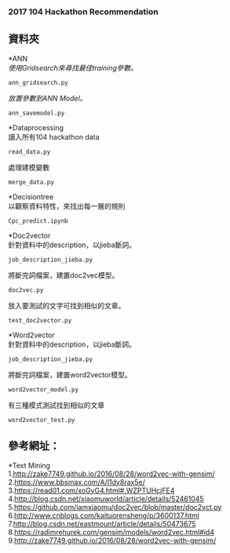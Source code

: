### 2017 104 Hackathon Recommendation
## 資料夾
*ANN<br />
*使用Gridsearch來尋找最佳training參數。*
```
ann_gridsearch.py
```
*放置參數到ANN Model。*
```
ann_savemodel.py
```
*Dataprocessing<br />
讀入所有104 hackathon data
```
read_data.py
```
處理建模變數
```
merge_data.py
```
*Decisiontree<br />
以觀察資料特性，來找出每一層的規則
```
Cpc_predict.ipynb
```
*Doc2vector<br />
針對資料中的description，以jieba斷詞。
```
job_description_jieba.py
```
將斷完詞檔案，建置doc2vec模型。
```
doc2vec.py
```
放入要測試的文字可找到相似的文章。
```
test_doc2vector.py
```
*Word2vector<br />
針對資料中的description，以jieba斷詞。
```
job_description_jieba.py
```
將斷完詞檔案，建置word2vector模型。
```
word2vector_model.py
```
有三種模式測試找到相似的文章
```
word2vector_test.py
```
## 參考網址：
*Text Mining<br />
1.http://zake7749.github.io/2016/08/28/word2vec-with-gensim/<br />
2.https://www.bbsmax.com/A/l1dy8rax5e/<br />
3.https://read01.com/xoGyG4.html#.WZPTUHcjFE4<br />
4.http://blog.csdn.net/xiaomuworld/article/details/52461045<br />
5.https://github.com/iamxiaomu/doc2vec/blob/master/doc2vct.py<br />
6.http://www.cnblogs.com/kaituorensheng/p/3600137.html<br />
7.http://blog.csdn.net/eastmount/article/details/50473675<br />
8.https://radimrehurek.com/gensim/models/word2vec.html#id4<br />
9.http://zake7749.github.io/2016/08/28/word2vec-with-gensim/<br />
